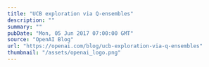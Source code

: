 ```yaml
---
title: "UCB exploration via Q-ensembles"
description: ""
summary: ""
pubDate: "Mon, 05 Jun 2017 07:00:00 GMT"
source: "OpenAI Blog"
url: "https://openai.com/blog/ucb-exploration-via-q-ensembles"
thumbnail: "/assets/openai_logo.png"
---
```


